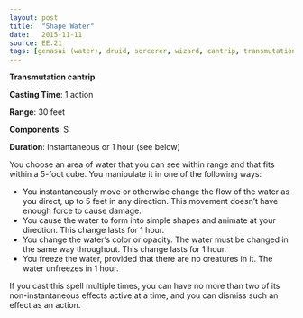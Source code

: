 ```yaml
---
layout: post
title:  "Shape Water"
date:   2015-11-11
source: EE.21
tags: [genasai (water), druid, sorcerer, wizard, cantrip, transmutation]
---
```


**Transmutation cantrip**

**Casting Time**: 1 action

**Range**: 30 feet

**Components**: S

**Duration**: Instantaneous or 1 hour (see below)

You choose an area of water that you can see within range and that fits within a 5-foot cube. You manipulate it in one of the following ways:

* You instantaneously move or otherwise change the flow of the water as you direct, up to 5 feet in any direction. This movement doesn’t have enough force to cause damage.
* You cause the water to form into simple shapes and animate at your direction. This change lasts for 1 hour.
* You change the water’s color or opacity. The water must be changed in the same way throughout. This change lasts for 1 hour.
* You freeze the water, provided that there are no creatures in it. The water unfreezes in 1 hour.

If you cast this spell multiple times, you can have no more than two of its non-instantaneous effects active at a time, and you can dismiss such an effect as an action.
